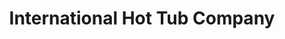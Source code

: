 ---
title: "International Hot Tub Company"
url: /centennial/international-hot-tub-company/
shop: Möbel
---